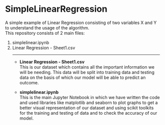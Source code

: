 # SimpleLinearRegression
A simple example of Linear Regression consisting of two variables X and Y to understand the usage of the algorithm.
<br>
This repository consists of 2 main files: 
<ol>
  <li>simplelinear.ipynb</li>
  <li>Linear Regression - Sheet1.csv</li>
<hr>
<ul>
  <li><b>Linear Regression - Sheet1.csv</b><br>
  This is our dataset which contains all the important information we will be needing. This data will be split into training data and testing data on the basis of which our model will be able to predict an outcome.<p></li>
  <li><b>simplelinear.ipynb</b><br>
  This is the main Jupyter Notebook in which we have written the code and used libraries like matplotlib and seaborn to plot graphs to get a better visual representation of our dataset and using scikit toolkits for the training and testing of data and to check the accuracy of our model.</li>
</ul>
